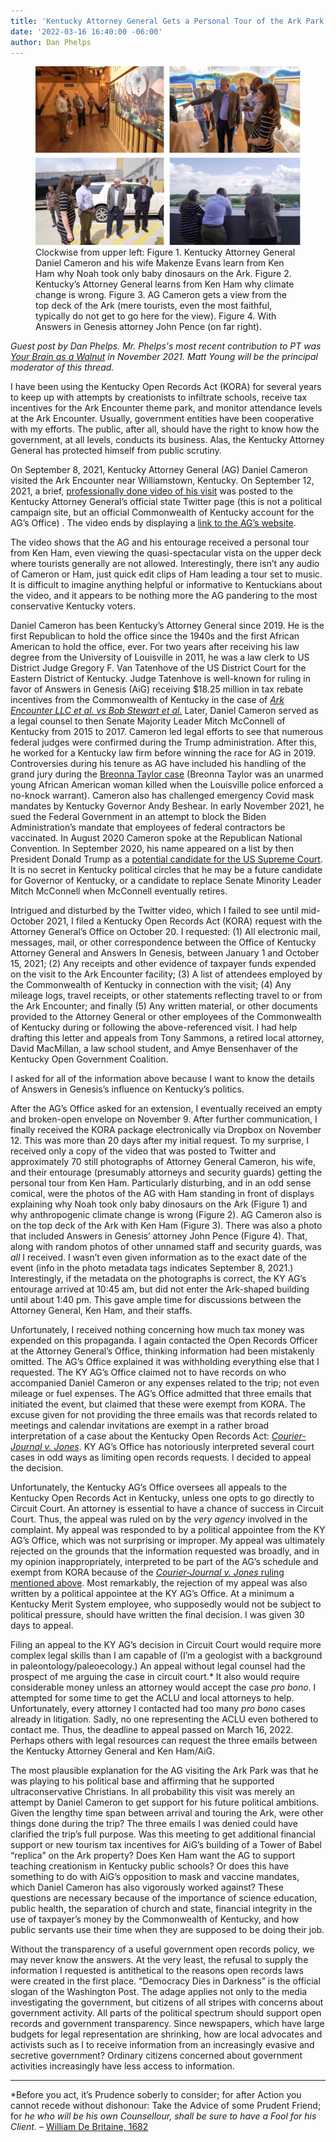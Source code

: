 ```yaml
---
title: 'Kentucky Attorney General Gets a Personal Tour of the Ark Park from Ken Ham'
date: '2022-03-16 16:40:00 -06:00'
author: Dan Phelps
---
```


<figure>
<img src="/uploads/2022/Phelps_Figure.jpg" alt="Attroney General and friends"/>
<figcaption>Clockwise from upper left: Figure 1. Kentucky Attorney General Daniel Cameron and his wife Makenze Evans learn from Ken Ham why Noah took only baby dinosaurs on the Ark.  Figure 2. Kentucky’s Attorney General learns from Ken Ham why climate change is wrong.   Figure 3. AG Cameron gets a view from the top deck of the Ark (mere tourists, even the most faithful, typically do not get to go here for the view).  Figure 4. With Answers in Genesis attorney John Pence (on far right).
</figcaption>
</figure>

*Guest post by Dan Phelps. Mr. Phelps's most recent contribution to PT was [Your Brain as a Walnut](https://pandasthumb.org/archives/2021/11/your-brain-as-walnut.html) in November 2021. Matt Young will be the principal moderator of this thread.*

I have been using the Kentucky Open Records Act (KORA) for several years to keep up with attempts by creationists to infiltrate schools, receive tax incentives for the Ark Encounter theme park, and monitor attendance levels at the Ark Encounter. Usually, government entities have been cooperative with my efforts. The public, after all, should have the right to know how the government, at all levels, conducts its business. Alas, the Kentucky Attorney General has protected himself from public scrutiny.

On September 8, 2021, Kentucky Attorney General (AG) Daniel Cameron visited the Ark Encounter near Williamstown, Kentucky. On September 12, 2021, a brief, [professionally done video of his visit](https://twitter.com/kyoag/status/1437026455171575813) was posted to the Kentucky Attorney General’s official state Twitter page (this is not a political campaign site, but an official Commonwealth of Kentucky account for the AG’s Office) . The video ends by displaying a [link to the AG’s website](https://ag.ky.gov/Pages/default.aspx).

The video shows that the AG and his entourage received a personal tour from Ken Ham, even viewing the quasi-spectacular vista on the upper deck where tourists generally are not allowed. Interestingly, there isn’t any audio of Cameron or Ham, just quick edit clips of Ham leading a tour set to music. It is difficult to imagine anything helpful or informative to Kentuckians about the video, and it appears to be nothing more the AG pandering to the most conservative Kentucky voters.

<!--more-->

Daniel Cameron has been Kentucky’s Attorney General since 2019. He is the first Republican to hold the office since the 1940s and the first African American to hold the office, ever. For two years after receiving his law degree from the University of Louisville in 2011, he was a law clerk to US District Judge Gregory F. Van Tatenhove of the US District Court for the Eastern District of Kentucky. Judge Tatenhove is well-known for ruling in favor of Answers in Genesis (AiG) receiving $18.25 million in tax rebate incentives from the Commonwealth of Kentucky in the case of [*Ark Encounter LLC et al. vs Bob Stewart et al.*](https://law.justia.com/cases/federal/district-courts/kentucky/kyedce/3:2015cv00013/77195/56/) Later, Daniel Cameron served as a legal counsel to then Senate Majority Leader Mitch McConnell of Kentucky from 2015 to 2017. Cameron led legal efforts to see that numerous federal judges were confirmed during the Trump administration. After this, he worked for a Kentucky law firm before winning the race for AG in 2019. Controversies during his tenure as AG have included his handling of the grand jury during the [Breonna Taylor case](https://en.wikipedia.org/wiki/Killing_of_Breonna_Taylor) (Breonna Taylor was an unarmed young African American woman killed when the Louisville police enforced a no-knock warrant). Cameron also has challenged emergency Covid mask mandates by Kentucky Governor Andy Beshear. In early November 2021, he sued the Federal Government in an attempt to block the Biden Administration’s mandate that employees of federal contractors be vaccinated. In August 2020 Cameron spoke at the Republican National Convention. In September 2020, his name appeared on a list by then President Donald Trump as a [potential candidate for the US Supreme Court](https://www.courier-journal.com/story/news/2020/09/09/daniel-cameron-named-possible-supreme-court-nominee-donald-trump/5762899002/). It is no secret in Kentucky political circles that he may be a future candidate for Governor of Kentucky, or a candidate to replace Senate Minority Leader Mitch McConnell when McConnell eventually retires. 

Intrigued and disturbed by the Twitter video, which I failed to see until mid-October 2021, I filed a Kentucky Open Records Act (KORA) request with the Attorney General’s Office on October 20. I requested: (1) All electronic mail, messages, mail, or other correspondence between the Office of Kentucky Attorney General and Answers In Genesis, between January 1 and October 15, 2021; (2) Any receipts and other evidence of taxpayer funds expended on the visit to the Ark Encounter facility; (3) A list of attendees employed by the Commonwealth of Kentucky in connection with the visit; (4) Any mileage logs, travel receipts, or other statements reflecting travel to or from the Ark Encounter; and finally (5) Any written material, or other documents provided to the Attorney General or other employees of the Commonwealth of Kentucky during or following the above-referenced visit. I had help drafting this letter and appeals from Tony Sammons, a retired local attorney, David MacMillan, a law school student, and Amye Bensenhaver of the Kentucky Open Government Coalition. 

I asked for all of the information above because I want to know the details of Answers in Genesis’s influence on Kentucky’s politics.

After the AG’s Office asked for an extension, I eventually received an empty and broken-open envelope on November 9. After further communication, I finally received the KORA package electronically via Dropbox on November 12. This was more than 20 days after my initial request. To my surprise, I received only a copy of the video that was posted to Twitter and approximately 70 still photographs of Attorney General Cameron, his wife, and their entourage (presumably attorneys and security guards) getting the personal tour from Ken Ham. Particularly disturbing, and in an odd sense comical, were the photos of the AG with Ham standing in front of displays explaining why Noah took only baby dinosaurs on the Ark (Figure 1) and why anthropogenic climate change is wrong (Figure 2). AG Cameron also is on the top deck of the Ark with Ken Ham (Figure 3). There was also a photo that included Answers in Genesis’ attorney John Pence (Figure 4). That, along with random photos of other unnamed staff and security guards, was *all* I received. I wasn’t even given information as to the exact date of the event (info in the photo metadata tags indicates September 8, 2021.) Interestingly, if the metadata on the photographs is correct, the KY AG’s entourage arrived at 10:45 am, but did not enter the Ark-shaped building until about 1:40 pm. This gave ample time for discussions between the Attorney General, Ken Ham, and their staffs.

Unfortunately, I received nothing concerning how much tax money was expended on this propaganda. I again contacted the Open Records Officer at the Attorney General’s Office, thinking information had been mistakenly omitted. The AG’s Office explained it was withholding everything else that I requested. The KY AG’s Office claimed not to have records on who accompanied Daniel Cameron or any expenses related to the trip; not even mileage or fuel expenses. The AG’s Office admitted that three emails that initiated the event, but claimed that these were exempt from KORA. The excuse given for not providing the three emails was that records related to meetings and calendar invitations are exempt in a rather broad interpretation of a case about the Kentucky Open Records Act: [*Courier-Journal v. Jones*](https://casetext.com/case/courier-journal-v-jones). KY AG’s Office has notoriously interpreted several court cases in odd ways as limiting open records requests. I decided to appeal the decision.

Unfortunately, the Kentucky AG’s Office oversees all appeals to the Kentucky Open Records Act in Kentucky, unless one opts to go directly to Circuit Court. An attorney is essential to have a chance of success in Circuit Court. Thus, the appeal was ruled on by the *very agency* involved in the complaint. My appeal was responded to by a political appointee from the KY AG’s Office, which was not surprising or improper. My appeal was ultimately rejected on the grounds that the information requested was broadly, and in my opinion inappropriately, interpreted to be part of the AG’s schedule and exempt from KORA because of the [*Courier-Journal v. Jones* ruling mentioned above](https://www.ag.ky.gov/Resources/orom/2022/22-ORD-026.pdf). Most remarkably, the rejection of my appeal was also written by a political appointee at the KY AG’s Office. At a minimum a Kentucky Merit System employee, who supposedly would not be subject to political pressure, should have written the final decision. I was given 30 days to appeal.

Filing an appeal to the KY AG’s decision in Circuit Court would require more complex legal skills than I am capable of (I’m a geologist with a background in paleontology/paleoecology.) An appeal without legal counsel had the prospect of me arguing the case in circuit court.&ast; It also would require considerable money unless an attorney would accept the case *pro bono*. I attempted for some time to get the ACLU and local attorneys to help. Unfortunately, every attorney I contacted had too many *pro bon*o cases already in litigation. Sadly, no one representing the ACLU even bothered to contact me. Thus, the deadline to appeal passed on March 16, 2022. Perhaps others with legal resources can request the three emails between the Kentucky Attorney General and Ken Ham/AiG.

The most plausible explanation for the AG visiting the Ark Park was that he was playing to his political base and affirming that he supported ultraconservative Christians. In all probability this visit was merely an attempt by Daniel Cameron to get support for his future political ambitions. Given the lengthy time span between arrival and touring the Ark, were other things done during the trip? The three emails I was denied could have clarified the trip’s full purpose. Was this meeting to get additional financial support or new tourism tax incentives for AiG’s building of a Tower of Babel “replica” on the Ark property? Does Ken Ham want the AG to support teaching creationism in Kentucky public schools? Or does this have something to do with AiG’s opposition to mask and vaccine mandates, which Daniel Cameron has also vigorously worked against? These questions are necessary because of the importance of science education, public health, the separation of church and state, financial integrity in the use of taxpayer’s money by the Commonwealth of Kentucky, and how public servants use their time when they are supposed to be doing their job. 

Without the transparency of a useful government open records policy, we may never know the answers. At the very least, the refusal to supply the information I requested is antithetical to the reasons open records laws were created in the first place. “Democracy Dies in Darkness” is the official slogan of the Washington Post. The adage applies not only to the media investigating the government, but citizens of all stripes with concerns about government activity. All parts of the political spectrum should support open records and government transparency. Since newspapers, which have large budgets for legal representation are shrinking, how are local advocates and activists such as I to receive information from an increasingly evasive and secretive government? Ordinary citizens concerned about government activities increasingly have less access to information. 

-----

&ast;Before you act, it’s Prudence soberly to consider; for after Action you cannot recede without dishonour: Take the Advice of some Prudent Friend; for *he who will be his own Counsellour, shall be sure to have a Fool for his Client.* &ndash; [William De Britaine, 1682](https://quoteinvestigator.com/2019/07/30/lawyer/)




